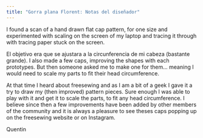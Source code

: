 ```yaml
---
title: "Gorra plana Florent: Notas del diseñador"
---
```


I found a scan of a hand drawn flat cap pattern, for one size and experimented with scaling on the screen of my laptop and tracing it through with tracing paper stuck on the screen.

El objetivo era que se ajustara a la circunferencia de mi cabeza (bastante grande). I also made a few caps, improving the shapes with each prototypes. But then someone asked me to make one for them... meaning I would need to scale my parts to fit their head circumference.

At that time I heard about freesewing and as I am a bit of a geek I gave it a try to draw my (then improved) pattern pieces. Sure enough I was able to play with it and get it to scale the parts, to fit any head circumference. I believe since then a few improvements have been added by other members of the community and it is always a pleasure to see theses caps popping up on the freesewing website or on Instagram.

Quentin

